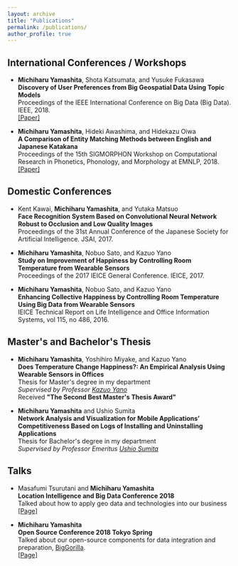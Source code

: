 ```yaml
---
layout: archive
title: "Publications"
permalink: /publications/
author_profile: true
---
```


## International Conferences / Workshops

- __Michiharu Yamashita__, Shota Katsumata, and Yusuke Fukasawa  
**Discovery of User Preferences from Big Geospatial Data Using Topic Models**  
Proceedings of the IEEE International Conference on Big Data (Big Data). IEEE, 2018.  
[\[Paper\]](https://ieeexplore.ieee.org/document/8622625)

- __Michiharu Yamashita__, Hideki Awashima, and Hidekazu Oiwa  
**A Comparison of Entity Matching Methods between English and Japanese Katakana**  
Proceedings of the 15th SIGMORPHON Workshop on Computational Research in Phonetics, Phonology, and Morphology at EMNLP, 2018.   
[\[Paper\]](https://www.aclweb.org/anthology/W18-5809)


## Domestic Conferences

- Kent Kawai, __Michiharu Yamashita__, and Yutaka Matsuo  
**Face Recognition System Based on Convolutional Neural Network Robust to Occlusion and Low Quality Images**  
Proceedings of the 31st Annual Conference of the Japanese Society for Artificial Intelligence. JSAI, 2017.

- __Michiharu Yamashita__, Nobuo Sato, and Kazuo Yano  
**Study on Improvement of Happiness by Controlling Room Temperature from Wearable Sensors**  
Proceedings of the 2017 IEICE General Conference. IEICE, 2017. 

- __Michiharu Yamashita__, Nobuo Sato, and Kazuo Yano  
**Enhancing Collective Happiness by Controlling Room Temperature Using Big Data from Wearable Sensors**  
IEICE Technical Report on Life Intelligence and Office Information Systems, vol 115, no 486, 2016.  


## Master's and Bachelor's Thesis

- __Michiharu Yamashita__, Yoshihiro Miyake, and Kazuo Yano  
**Does Temperature Change Happiness?: An Empirical Analysis Using Wearable Sensors in Offices**  
Thesis for Master's degree in my department  
*Supervised by Professor [Kazuo Yano](https://scholar.google.co.jp/citations?hl=ja&user=tqMGsJwAAAAJ)*  
Received __"The Second Best Master's Thesis Award"__

- __Michiharu Yamashita__ and Ushio Sumita  
**Network Analysis and Visualization for Mobile Applications’ Competitiveness Based on Logs of
Installing and Uninstalling Applications**  
Thesis for Bachelor's degree in my department  
*Supervised by Professor Emeritus [Ushio Sumita](https://researchmap.jp/read0078304/?lang=english)*

## Talks

- Masafumi Tsurutani and __Michiharu Yamashita__  
**Location Intelligence and Big Data Conference 2018**  
Talked about how to apply geo data and technologies into our business  
[\[Page\]](https://www.blogwatcher.co.jp/new-s/20180914/)

- __Michiharu Yamashita__  
**Open Source Conference 2018 Tokyo Spring**  
Talked about our open-source components for data integration and preparation, [BigGorilla](https://www.biggorilla.org/).  
[\[Page\]](https://www.ospn.jp/osc2018-spring/modules/article/article.php?articleid=6)
